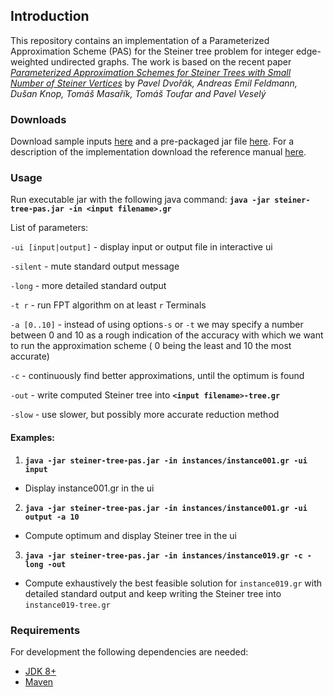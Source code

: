 ## Introduction
This repository contains an implementation of a Parameterized Approximation Scheme (PAS) for the Steiner tree problem for integer edge-weighted undirected graphs. The work is based on the recent paper [*Parameterized Approximation Schemes for Steiner Trees with Small Number of Steiner Vertices*](https://arxiv.org/abs/1710.00668) by *Pavel Dvořák, Andreas Emil Feldmann, Dušan Knop, Tomáš Masařík, Tomáš Toufar and Pavel Veselý*

### Downloads

Download sample inputs [here](https://drive.google.com/open?id=1v4qmUbjYRZlq5e6-uLp6RkYJWwRRAbjw) and a pre-packaged jar file [here](https://drive.google.com/open?id=1SO_QH6iGrTr4fRpahlJeXEzAYn0t5pyZ).
For a description of the implementation download the reference manual [here](https://github.com/maoxc/steiner-tree-pas/raw/master/manual.pdf).

### Usage
Run executable jar with the following java command:
**`java -jar steiner-tree-pas.jar -in <input filename>.gr`**

List of parameters:

`-ui [input|output]` - display input or output file in interactive ui

`-silent` - mute standard output message

`-long` - more detailed standard output

`-t r` - run FPT algorithm on at least `r` Terminals

`-a [0..10]` - instead of using options`-s` or `-t` we may specify a number between 0 and 10 as a rough indication of the accuracy with which we want to run the approximation scheme ( 0 being the least and 10 the most accurate)

`-c` - continuously find better approximations, until the optimum is found

`-out` - write computed Steiner tree into **`<input filename>-tree.gr`**

`-slow` - use slower, but possibly more accurate reduction method

#### Examples:
1. **`java -jar steiner-tree-pas.jar -in instances/instance001.gr -ui input`**
 * Display instance001.gr in the ui

2. **`java -jar steiner-tree-pas.jar -in instances/instance001.gr -ui output -a 10`**
 * Compute optimum and display Steiner tree in the ui

3. **`java -jar steiner-tree-pas.jar -in instances/instance019.gr -c -long -out`**
 * Compute exhaustively the best feasible solution for `instance019.gr` with detailed standard output and keep writing the Steiner tree into `instance019-tree.gr`




### Requirements
For development the following dependencies are needed:

 - [JDK 8+](http://www.oracle.com/technetwork/java/javase/downloads/jdk8-downloads-2133151.html)
 - [Maven](https://maven.apache.org/install.html)
